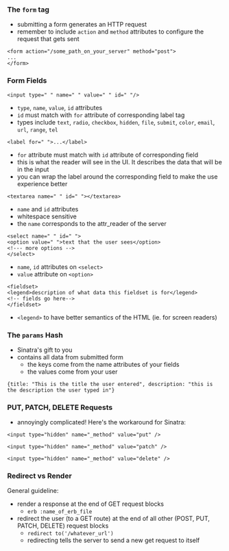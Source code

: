 ### The ```form``` tag
- submitting a form generates an HTTP request
- remember to include ```action``` and ```method``` attributes to configure the request that gets sent

```
<form action="/some_path_on_your_server" method="post">
...
</form>
```

### Form Fields

```<input type=" " name=" " value=" " id=" "/>```

- ```type```, ```name```, ```value```, ```id``` attributes
- ```id``` must match with ```for``` attribute of corresponding label tag
- types include ```text```, ```radio```, ```checkbox```, ```hidden```, ```file```, ```submit```, ```color```, ```email```, ```url```, ```range```, ```tel```


```<label for=" ">...</label>```

- ```for``` attribute must match with ```id``` attribute of corresponding field
- this is what the reader will see in the UI. It describes the data that will be in the input
- you can wrap the label around the corresponding field to make the use experience better


```<textarea name=" " id=" "></textarea>```

- ```name``` and ```id``` attributes
- whitespace sensitive
- the ```name``` corresponds to the attr_reader of the server

```
<select name=" " id=" ">
<option value=" ">text that the user sees</option>
<!--- more options -->
</select>
```

- ```name```, ```id``` attributes on ```<select>```
- ```value``` attribute on ```<option>```

```
<fieldset>
<legend>description of what data this fieldset is for</legend>
<!-- fields go here-->
</fieldset>
```
- ```<legend>``` to have better semantics of the HTML (ie. for screen readers)

### The ```params``` Hash
- Sinatra's gift to you
- contains all data from submitted form
  - the keys come from the name attributes of your fields
  - the values come from your user

```
{title: "This is the title the user entered", description: "this is the description the user typed in"}
```

### PUT, PATCH, DELETE Requests
- annoyingly complicated!
Here's the workaround for Sinatra:

```
<input type="hidden" name="_method" value="put" />
```
```
<input type="hidden" name="_method" value="patch" />
```
```
<input type="hidden" name="_method" value="delete" />
```

### Redirect vs Render
General guideline:

- render a response at the end of GET request blocks
  - ```erb :name_of_erb_file```
- redirect the user (to a GET route) at the end of all other (POST, PUT, PATCH, DELETE) request blocks
  - ```redirect to('/whatever_url')```
  - redirecting tells the server to send a new get request to itself

